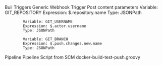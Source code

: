 


Buil Triggers
	Generic Webhook Trigger
		Post content parameters
			Variable: GIT_REPOSITORY
			Expression: $.repository.name
			Type: JSONPath

			Variable: GIT_USERNAME
			Expression: $.actor.username
			Type: JSONPath

			Variable: GIT_BRANCH
			Expression: $.push.changes.new.name
			Type: JSONPath

Pipeline
	Pipeline Script from SCM
		docker-build-test-push.groovy

